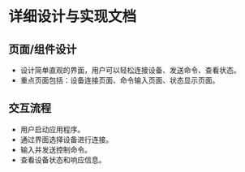 # 详细设计与实现文档

## 页面/组件设计
- 设计简单直观的界面，用户可以轻松连接设备、发送命令、查看状态。
- 重点页面包括：设备连接页面、命令输入页面、状态显示页面。

## 交互流程
- 用户启动应用程序。
- 通过界面选择设备进行连接。
- 输入并发送控制命令。
- 查看设备状态和响应信息。 